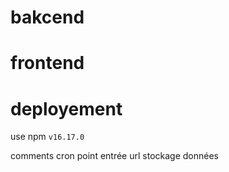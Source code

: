 # bakcend #

# frontend #

# deployement #

use npm `v16.17.0`

comments
cron
point entrée url
stockage données